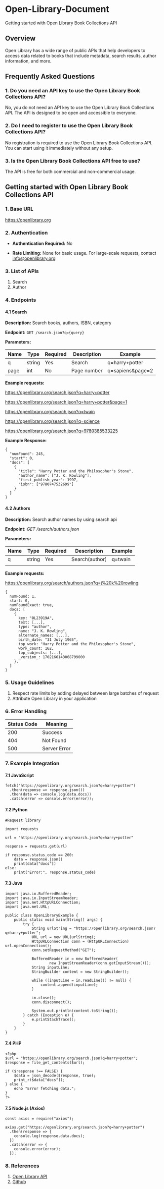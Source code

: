 # Open-Library-Document

Getting started with Open Library Book Collections API

## Overview

Open Library has a wide range of public APIs that help developers to access data related to books that include metadata, search results, author information, and more. 

## Frequently Asked Questions

### 1. Do you need an API key to use the Open Library Book Collections API?

No, you do not need an API key to use the Open Library Book Collections API. The API is designed to be open and accessible to everyone.

### 2. Do I need to register to use the Open Library Book Collections API?

No registration is required to use the Open Library Book Collections API. You can start using it immediately without any setup.

### 3. Is the Open Library Book Collections API free to use?

The API is free for both commercial and non-commercial usage.

## Getting started with Open Library Book Collections API

### 1. Base URL

<https://openlibrary.org>

### 2. Authentication 

- **Authentication Required:** No

- **Rate Limiting:** None for basic usage. For large-scale requests, contact <info@openlibrary.org>


### 3. List of APIs

1. Search
2. Author

### 4. Endpoints

#### 4.1 Search

**Description:** Search books, authors, ISBN, category

**Endpoint:** `GET /search.json?q={query}`

**Parameters:**

| Name | Type | Required | Description | Example |
|------|------|----------|-------------|---------|
| q    | string | Yes    | Search      | q=harry+potter|
| page | int  |  No      | Page number | q=sapiens&page=2 |

**Example requests:**

<https://openlibrary.org/search.json?q=harry+potter>

<https://openlibrary.org/search.json?q=harry+potter&page=1>

<https://openlibrary.org/search.json?q=twain>

<https://openlibrary.org/search.json?q=science>

<https://openlibrary.org/search.json?q=9780385533225>

**Example Response:**
```
{
  "numFound": 245,
  "start": 0,
  "docs": [
    {
      "title": "Harry Potter and the Philosopher's Stone",
      "author_name": ["J. K. Rowling"],
      "first_publish_year": 1997,
      "isbn": ["9780747532699"]
    }
  ]
}
```
#### 4.2 Authors

**Description:** Search author names by using search api

**Endpoint:**  *GET /search/authors.json*

**Parameters:**

| Name | Type | Required | Description | Example |
|------|------|----------|-------------|--------|
|q     | string | Yes    | Search(author) | q=twain |
|      |        |        |              |          | 

**Example requests:**

<https://openlibrary.org/search/authors.json?q=j%20k%20rowling> 

```
{
  numFound: 1,
  start: 0,
  numFoundExact: true,
  docs: [
    {
      key: "OL23919A",
      text: [...],
      type: "author",
      name: "J. K. Rowling",
      alternate_names: [...],
      birth_date: "31 July 1965",
      top_work: "Harry Potter and the Philosopher's Stone",
      work_count: 162,
      top_subjects: [...],
      _version_: 1702166143068799000
    },
  ]
}
```

### 5. Usage Guidelines 

1. Respect rate limits by adding delayed between large batches of request
2. Attribute Open Library in your application 

### 6. Error Handling

| Status Code | Meaning |
|-------------| --------|
| 200         | Success |
| 404         | Not Found |
| 500         | Server Error |

### 7. Example Integration 

#### 7.1 JavaScript

```
fetch("https://openlibrary.org/search.json?q=harry+potter")
  .then(response => response.json())
  .then(data => console.log(data.docs))
  .catch(error => console.error(error));

```
#### 7.2 Python

```
#Request library

import requests

url = "https://openlibrary.org/search.json?q=harry+potter"

response = requests.get(url)

if response.status_code == 200:
    data = response.json()
    print(data["docs"])
else:
    print("Error:", response.status_code)

```
#### 7.3 Java

```
import java.io.BufferedReader;
import java.io.InputStreamReader;
import java.net.HttpURLConnection;
import java.net.URL;

public class OpenLibraryExample {
    public static void main(String[] args) {
        try {
            String urlString = "https://openlibrary.org/search.json?q=harry+potter";
            URL url = new URL(urlString);
            HttpURLConnection conn = (HttpURLConnection) url.openConnection();
            conn.setRequestMethod("GET");

            BufferedReader in = new BufferedReader(
                    new InputStreamReader(conn.getInputStream()));
            String inputLine;
            StringBuilder content = new StringBuilder();

            while ((inputLine = in.readLine()) != null) {
                content.append(inputLine);
            }

            in.close();
            conn.disconnect();

            System.out.println(content.toString());
        } catch (Exception e) {
            e.printStackTrace();
        }
    }
}

```
#### 7.4 PHP

```
<?php
$url = "https://openlibrary.org/search.json?q=harry+potter";
$response = file_get_contents($url);

if ($response !== FALSE) {
    $data = json_decode($response, true);
    print_r($data["docs"]);
} else {
    echo "Error fetching data.";
}
?>

```

#### 7.5 Node.js (Axios)

```
const axios = require("axios");

axios.get("https://openlibrary.org/search.json?q=harry+potter")
  .then(response => {
    console.log(response.data.docs);
  })
  .catch(error => {
    console.error(error);
  });

```

### 8. References 

1. [Open Library API](https://openlibrary.org/developers/api)
2. [Github](https://github.com/internetarchive/openlibrary-client)



